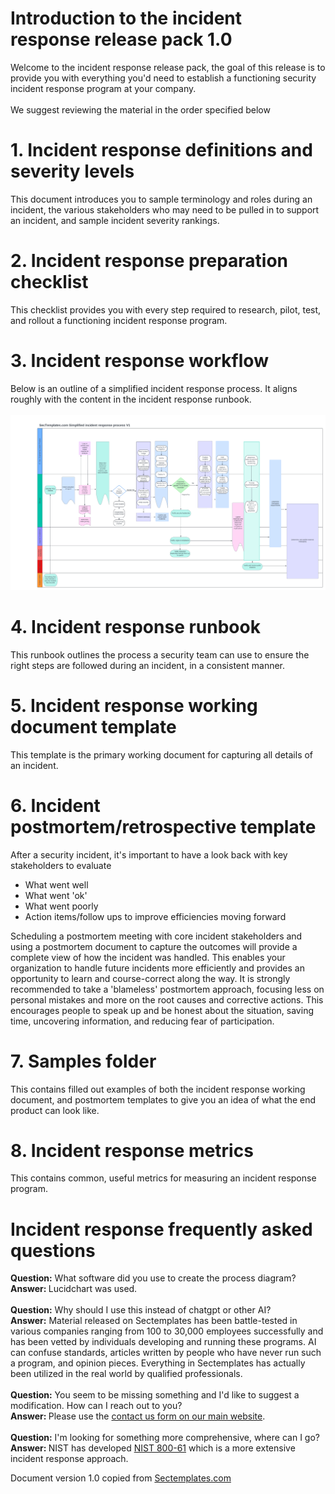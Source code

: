 # Introduction to the incident response release pack 1.0
Welcome to the incident response release pack, the goal of this release is to provide you with everything you'd need to establish a functioning security incident response program at your company. 
<br><br>
We suggest reviewing the material in the order specified below


# 1. Incident response definitions and severity levels
This document introduces you to sample terminology and roles during an incident, the various stakeholders who may need to be pulled in to support an incident, and sample incident severity rankings.

# 2. Incident response preparation checklist
This checklist provides you with every step required to research, pilot, test, and rollout a functioning incident response program. 

# 3. Incident response workflow
Below is an outline of a simplified incident response process. It aligns roughly with the content in the incident response runbook.<br><br>
<img src="Incident_response_process.png">

# 4. Incident response runbook
This runbook outlines the process a security team can use to ensure the right steps are followed during an incident, in a consistent manner.

# 5. Incident response working document template
This template is the primary working document for capturing all details of an incident. 


# 6. Incident postmortem/retrospective template
After a security incident, it's important to have a look back with key stakeholders to evaluate
* What went well
* What went 'ok'
* What went poorly
* Action items/follow ups to improve efficiencies moving forward<br>

Scheduling a postmortem meeting with core incident stakeholders and using a postmortem document to capture the outcomes will provide a complete view of how the incident was handled. This enables your organization to handle future incidents more efficiently and provides an opportunity to learn and course-correct along the way. It is strongly recommended to take a 'blameless' postmortem approach, focusing less on personal mistakes and more on the root causes and corrective actions. This encourages people to speak up and be honest about the situation, saving time, uncovering information, and reducing fear of participation.

# 7. Samples folder
This contains filled out examples of both the incident response working document, and postmortem templates to give you an idea of what the end product can look like. 

# 8. Incident response metrics
This contains common, useful metrics for measuring an incident response program. 

# Incident response frequently asked questions
<b>Question:</b> What software did you use to create the process diagram?<br>
<b>Answer: </b> Lucidchart was used. 
<br><br>
<b>Question:</b> Why should I use this instead of chatgpt or other AI?<br>
<b>Answer:</b> Material released on Sectemplates has been battle-tested in various companies ranging from 100 to 30,000 employees successfully and has been vetted by individuals developing and running these programs. AI can confuse standards, articles written by people who have never run such a program, and opinion pieces. Everything in Sectemplates has actually been utilized in the real world by qualified professionals.
<br><br>
<b>Question:</b> You seem to be missing something and I'd like to suggest a modification. How can I reach out to you?<br>
<b>Answer: </b> Please use the <a href="https://www.sectemplates.com/contact-us.html">contact us form on our main website</a>.
<br><br>
<b>Question:</b> I'm looking for something more comprehensive, where can I go?<br>
<b>Answer: </b> NIST has developed <a href="https://csrc.nist.gov/pubs/sp/800/61/r2/final">NIST 800-61</a> which is a more extensive incident response approach.


Document version 1.0 copied from [Sectemplates.com](https://www.sectemplates.com)
